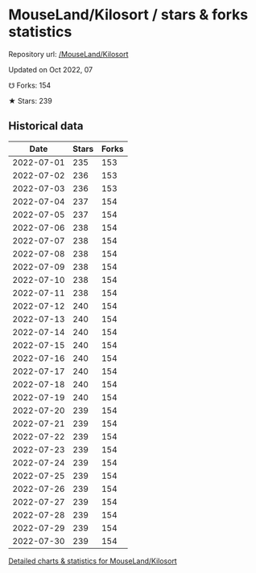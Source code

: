 # MouseLand/Kilosort / stars & forks statistics

Repository url: [/MouseLand/Kilosort](https://github.com/MouseLand/Kilosort)

Updated on Oct 2022, 07

☋ Forks: 154

★ Stars: 239

## Historical data
| Date | Stars | Forks |
|------|-------|-------|
| 2022-07-01 | 235 | 153 | 
| 2022-07-02 | 236 | 153 | 
| 2022-07-03 | 236 | 153 | 
| 2022-07-04 | 237 | 154 | 
| 2022-07-05 | 237 | 154 | 
| 2022-07-06 | 238 | 154 | 
| 2022-07-07 | 238 | 154 | 
| 2022-07-08 | 238 | 154 | 
| 2022-07-09 | 238 | 154 | 
| 2022-07-10 | 238 | 154 | 
| 2022-07-11 | 238 | 154 | 
| 2022-07-12 | 240 | 154 | 
| 2022-07-13 | 240 | 154 | 
| 2022-07-14 | 240 | 154 | 
| 2022-07-15 | 240 | 154 | 
| 2022-07-16 | 240 | 154 | 
| 2022-07-17 | 240 | 154 | 
| 2022-07-18 | 240 | 154 | 
| 2022-07-19 | 240 | 154 | 
| 2022-07-20 | 239 | 154 | 
| 2022-07-21 | 239 | 154 | 
| 2022-07-22 | 239 | 154 | 
| 2022-07-23 | 239 | 154 | 
| 2022-07-24 | 239 | 154 | 
| 2022-07-25 | 239 | 154 | 
| 2022-07-26 | 239 | 154 | 
| 2022-07-27 | 239 | 154 | 
| 2022-07-28 | 239 | 154 | 
| 2022-07-29 | 239 | 154 | 
| 2022-07-30 | 239 | 154 | 


[Detailed charts & statistics for MouseLand/Kilosort](https://reviewgithub.com/rep/MouseLand/Kilosort)
